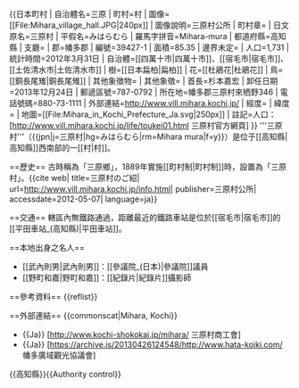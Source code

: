 {{日本町村
| 自治體名=三原
| 町村=村
| 圖像=[[File:Mihara_village_hall.JPG|240px]]
| 圖像說明=三原村公所
| 町村章=
| 日文原名=三原村
| 平假名=みはらむら
| 羅馬字拼音=Mihara-mura
| 都道府縣=高知縣
| 支廳=
| 郡=幡多郡
| 編號=39427-1
| 面積=85.35
| 邊界未定=
| 人口=1,731
| 統計時間=2012年3月31日
| 自治體=[[四萬十市|四萬十市]]、[[宿毛市|宿毛市]]、[[土佐清水市|土佐清水市]]
| 樹=[[日本扁柏|扁柏]]
| 花=[[杜鵑花|杜鵑花]]
| 鳥=[[銅長尾雉|銅長尾雉]]
| 其他象徵物=
| 其他象徵=
| 首長=杉本嘉宏
| 卸任日期=2013年12月24日
| 郵遞區號=787-0792
| 所在地=幡多郡三原村來栖野346
| 電話號碼=880-73-1111
| 外部連結=http://www.vill.mihara.kochi.jp/
| 經度=
| 緯度=
| 地圖=[[File:Mihara_in_Kochi_Prefecture_Ja.svg|250px]]
| 註記=人口：[http://www.vill.mihara.kochi.jp/life/toukei01.html 三原村官方網頁]
}}
'''三原村'''（{{jpn|j=三原村|hg=みはらむら|rm=Mihara mura|f=y}}）是位于[[高知縣|高知縣]]西南部的一[[村|村]]。

==歷史==
古時稱為「三原鄉」，1889年實施[[町村制|町村制]]時，設置為「三原村」。<ref>{{cite web| title=三原村のご紹| url=http://www.vill.mihara.kochi.jp/info.html| publisher=三原村公所| accessdate=2012-05-07| language=ja}}</ref> 

==交通==
轄區內無鐵路通過，距離最近的鐵路車站是位於[[宿毛市|宿毛市]]的[[平田車站_(高知縣)|平田車站]]。

==本地出身之名人==
* [[武內則男|武內則男]]：[[參議院_(日本)|參議院]]議員
* [[野町和嘉|野町和嘉]]：[[紀錄片|紀錄片]]攝影師

==參考資料==
{{reflist}}

==外部連結==
{{commonscat|Mihara, Kochi}}
* {{Ja}} [http://www.kochi-shokokai.jp/mihara/ 三原村商工會]
* {{Ja}} [https://archive.is/20130426124548/http://www.hata-koiki.com/  幡多廣域觀光協議會]

{{高知縣}}{{Authority control}}